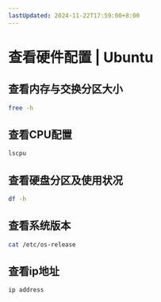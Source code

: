 ```yaml
---
lastUpdated: 2024-11-22T17:59:00+8:00
---
```


# 查看硬件配置 | Ubuntu

## 查看内存与交换分区大小

```bash
free -h
```

## 查看CPU配置

```bash
lscpu
```

## 查看硬盘分区及使用状况

```bash
df -h
```

## 查看系统版本

```bash
cat /etc/os-release
```

## 查看ip地址

```bash
ip address
```
